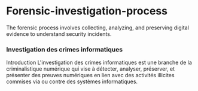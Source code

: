 # Forensic-investigation-process
The forensic process involves collecting, analyzing, and preserving digital evidence to understand security incidents.
### Investigation des crimes informatiques

Introduction
L'investigation des crimes informatiques est une branche de la criminalistique numérique qui vise à détecter, analyser, préserver, et présenter des preuves numériques en lien avec des activités illicites commises via ou contre des systèmes informatiques.